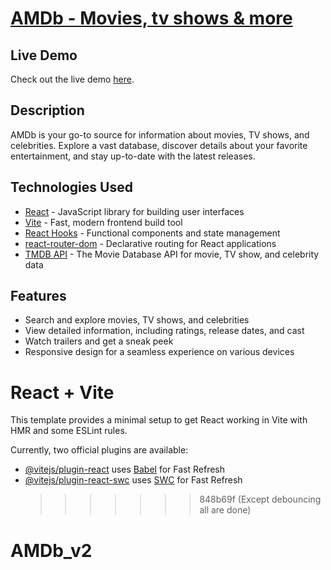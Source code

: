 # [AMDb - Movies, tv shows & more](https://am-db-v2-mwvl4vvbc-lokesh-sharmas-projects.vercel.app/)

## Live Demo

Check out the live demo [here](https://am-db-v2-mwvl4vvbc-lokesh-sharmas-projects.vercel.app/).

## Description

AMDb is your go-to source for information about movies, TV shows, and celebrities. Explore a vast database, discover details about your favorite entertainment, and stay up-to-date with the latest releases.

## Technologies Used

- [React](https://reactjs.org/) - JavaScript library for building user interfaces
- [Vite](https://vitejs.dev/) - Fast, modern frontend build tool
- [React Hooks](https://reactjs.org/docs/hooks-intro.html) - Functional components and state management
- [react-router-dom](https://reactrouter.com/web/guides/quick-start) - Declarative routing for React applications
- [TMDB API](https://www.themoviedb.org/documentation/api) - The Movie Database API for movie, TV show, and celebrity data

## Features

- Search and explore movies, TV shows, and celebrities
- View detailed information, including ratings, release dates, and cast
- Watch trailers and get a sneak peek
- Responsive design for a seamless experience on various devices

# React + Vite

This template provides a minimal setup to get React working in Vite with HMR and some ESLint rules.

Currently, two official plugins are available:

- [@vitejs/plugin-react](https://github.com/vitejs/vite-plugin-react/blob/main/packages/plugin-react/README.md) uses [Babel](https://babeljs.io/) for Fast Refresh
- [@vitejs/plugin-react-swc](https://github.com/vitejs/vite-plugin-react-swc) uses [SWC](https://swc.rs/) for Fast Refresh
  > > > > > > > 848b69f (Except debouncing all are done)

# AMDb_v2
